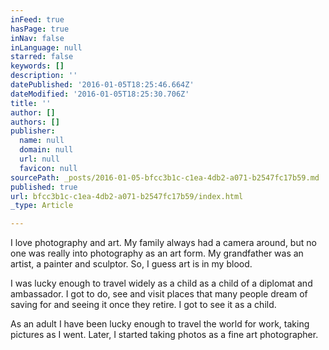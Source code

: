 ```yaml
---
inFeed: true
hasPage: true
inNav: false
inLanguage: null
starred: false
keywords: []
description: ''
datePublished: '2016-01-05T18:25:46.664Z'
dateModified: '2016-01-05T18:25:30.706Z'
title: ''
author: []
authors: []
publisher:
  name: null
  domain: null
  url: null
  favicon: null
sourcePath: _posts/2016-01-05-bfcc3b1c-c1ea-4db2-a071-b2547fc17b59.md
published: true
url: bfcc3b1c-c1ea-4db2-a071-b2547fc17b59/index.html
_type: Article

---
```

I love photography and art. My family always had a camera around, but no one was really into photography as an art form. My grandfather was an artist, a painter and sculptor. So, I guess art is in my blood.

I was lucky enough to travel widely as a child as a child of a diplomat and ambassador. I got to do, see and visit places that many people dream of saving for and seeing it once they retire. I got to see it as a child.

As an adult I have been lucky enough to travel the world for work, taking pictures as I went. Later, I started taking photos as a fine art photographer.